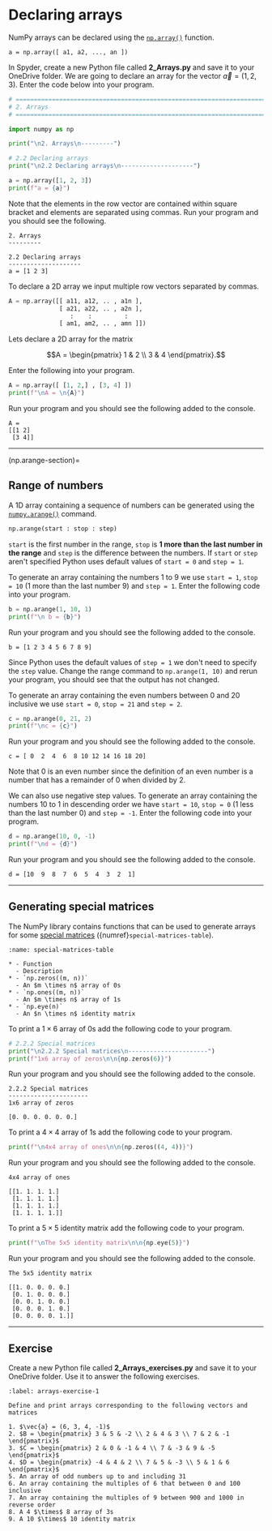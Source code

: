 # Declaring arrays

NumPy arrays can be declared using the <a href="https://numpy.org/doc/stable/reference/arrays.ndarray.html" target="_blank"> `np.array()`</a> function.

```text
a = np.array([ a1, a2, ..., an ])
```

In Spyder, create a new Python file called **2_Arrays.py** and save it to your OneDrive folder. We are going to declare an array for the vector $\vec{a} = (1, 2, 3)$. Enter the code below into your program.

```python
# =============================================================================
# 2. Arrays
# =============================================================================

import numpy as np

print("\n2. Arrays\n---------")

# 2.2 Declaring arrays
print("\n2.2 Declaring arrays\n--------------------")

a = np.array([1, 2, 3])
print(f"a = {a}")
```

Note that the elements in the row vector are contained within square bracket and elements are separated using commas. Run your program and you should see the following.

```text
2. Arrays
---------

2.2 Declaring arrays
--------------------
a = [1 2 3]
```

To declare a 2D array we input multiple row vectors separated by commas.

```python
A = np.array([[ a11, a12, .. , a1n ],
              [ a21, a22, .. , a2n ],
                 :    :         :
              [ am1, am2, .. , amn ]])
```

Lets declare a 2D array for the matrix

$$A = \begin{pmatrix} 1 & 2 \\ 3 & 4 \end{pmatrix}.$$

Enter the following into your program.

```python
A = np.array([ [1, 2,] , [3, 4] ])
print(f"\nA = \n{A}")
```

Run your program and you should see the following added to the console.

```text
A = 
[[1 2]
 [3 4]]
```

---

(np.arange-section)=

## Range of numbers

A 1D array containing a sequence of numbers can be generated using the <a href="https://numpy.org/doc/stable/reference/generated/numpy.arange.html?highlight=numpy%20arange#numpy.arange" target="_blank">`numpy.arange()`</a> command.

```Python
np.arange(start : stop : step)
```

`start` is the first number in the range, `stop` is **1 more than the last number in the range** and `step` is the difference between the numbers. If `start` or `step` aren't specified Python uses default values of `start = 0` and `step = 1`.

To generate an array containing the numbers 1 to 9 we use `start = 1`, `stop = 10` (1 more than the last number 9) and `step = 1`. Enter the following code into your program.

```python
b = np.arange(1, 10, 1)
print(f"\n b = {b}")
```

Run your program and you should see the following added to the console.

```text
b = [1 2 3 4 5 6 7 8 9]
```

Since Python uses the default values of `step = 1` we don't need to specify the `step` value. Change the range command to `np.arange(1, 10)` and rerun your program, you should see that the output has not changed.

To generate an array containing the even numbers between 0 and 20 inclusive we use `start = 0`, `stop = 21` and `step = 2`.

```python
c = np.arange(0, 21, 2)
print(f"\nc = {c}")
```

Run your program and you should see the following added to the console.

```text
c = [ 0  2  4  6  8 10 12 14 16 18 20]
```

Note that 0 is an even number since the definition of an even number is a number that has a remainder of 0 when divided by 2.

We can also use negative step values. To generate an array containing the numbers 10 to 1 in descending order we have `start = 10`, `stop = 0` (1 less than the last number 0) and `step = -1`. Enter the following code into your program.

```python
d = np.arange(10, 0, -1)
print(f"\nd = {d}")
```

Run your program and you should see the following added to the console.

```text
d = [10  9  8  7  6  5  4  3  2  1]
```

---

## Generating special matrices

The NumPy library contains functions that can be used to generate arrays for some <a href="https://jonshiach.github.io/LA-book/pages/1.2_Special_matrices.html" target="_blank">special matrices</a> ({numref}`special-matrices-table`).

```{list-table} NumPy functions for generating special matrices
:name: special-matrices-table

* - Function
  - Description
* - `np.zeros((m, n))`
  - An $m \times n$ array of 0s
* - `np.ones((m, n))`
  - An $m \times n$ array of 1s
* - `np.eye(n)`
  - An $n \times n$ identity matrix
```

To print a $1\times 6$ array of 0s add the following code to your program.

```python
# 2.2.2 Special matrices
print("\n2.2.2 Special matrices\n----------------------")
print(f"1x6 array of zeros\n\n{np.zeros(6)}")
```

Run your program and you should see the following added to the console.

```text
2.2.2 Special matrices
----------------------
1x6 array of zeros

[0. 0. 0. 0. 0. 0.]
```

To print a $4 \times 4$ array of 1s add the following code to your program.

```python
print(f"\n4x4 array of ones\n\n{np.zeros((4, 4))}")
```

Run your program and you should see the following added to the console.

```text
4x4 array of ones

[[1. 1. 1. 1.]
 [1. 1. 1. 1.]
 [1. 1. 1. 1.]
 [1. 1. 1. 1.]]
```

To print a $5 \times 5$ identity matrix add the following code to your program.

```python
print(f"\nThe 5x5 identity matrix\n\n{np.eye(5)}")
```

Run your program and you should see the following added to the console.

```text
The 5x5 identity matrix

[[1. 0. 0. 0. 0.]
 [0. 1. 0. 0. 0.]
 [0. 0. 1. 0. 0.]
 [0. 0. 0. 1. 0.]
 [0. 0. 0. 0. 1.]]
```

---

## Exercise

Create a new Python file called **2_Arrays_exercises.py** and save it to your OneDrive folder. Use it to answer the following exercises.

```{exercise}
:label: arrays-exercise-1

Define and print arrays corresponding to the following vectors and matrices

1. $\vec{a} = (6, 3, 4, -1)$
2. $B = \begin{pmatrix} 3 & 5 & -2 \\ 2 & 4 & 3 \\ 7 & 2 & -1 \end{pmatrix}$
3. $C = \begin{pmatrix} 2 & 0 & -1 & 4 \\ 7 & -3 & 9 & -5 \end{pmatrix}$
4. $D = \begin{pmatrix} -4 & 4 & 2 \\ 7 & 5 & -3 \\ 5 & 1 & 6 \end{pmatrix}$
5. An array of odd numbers up to and including 31
6. An array containing the multiples of 6 that between 0 and 100 inclusive 
7. An array containing the multiples of 9 between 900 and 1000 in reverse order
8. A 4 $\times$ 8 array of 3s
9. A 10 $\times$ 10 identity matrix
```
